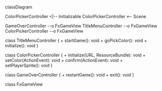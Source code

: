 classDiagram

ColorPickerController <|-- Initializable
ColorPickerController <-- Scene

GameOverController --o FxGameView
TitleMenuController --o FxGameView
ColorPickerController --o FxGameView

class TitleMenuController {
    + startGame(): void
    + goPickColor(): void
    + initialize(): void
}

class ColorPickerController {
    + initialize(URL, ResourceBundle): void
    + setColor(ActionEvent): void
    + confirm(ActionEvent): void
    + setPlayerSprite(): void
}

class GameOverController {
    + restartGame(): void
    + exit(): void
}

class FxGameView
